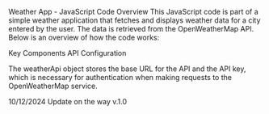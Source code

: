 Weather App - JavaScript Code Overview
This JavaScript code is part of a simple weather application that fetches and displays weather data for a city entered by the user. The data is retrieved from the OpenWeatherMap API. Below is an overview of how the code works:

Key Components
API Configuration

The weatherApi object stores the base URL for the API and the API key, which is necessary for authentication when making requests to the OpenWeatherMap service.

10/12/2024 Update on the way v.1.0


